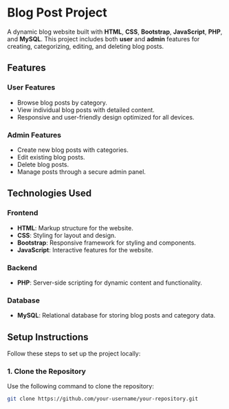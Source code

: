 # Blog Post Project

A dynamic blog website built with **HTML**, **CSS**, **Bootstrap**, **JavaScript**, **PHP**, and **MySQL**. This project includes both **user** and **admin** features for creating, categorizing, editing, and deleting blog posts.

## Features

### User Features
- Browse blog posts by category.
- View individual blog posts with detailed content.
- Responsive and user-friendly design optimized for all devices.

### Admin Features
- Create new blog posts with categories.
- Edit existing blog posts.
- Delete blog posts.
- Manage posts through a secure admin panel.

## Technologies Used

### Frontend
- **HTML**: Markup structure for the website.
- **CSS**: Styling for layout and design.
- **Bootstrap**: Responsive framework for styling and components.
- **JavaScript**: Interactive features for the website.

### Backend
- **PHP**: Server-side scripting for dynamic content and functionality.

### Database
- **MySQL**: Relational database for storing blog posts and category data.

## Setup Instructions

Follow these steps to set up the project locally:

### 1. Clone the Repository
Use the following command to clone the repository:
```bash
git clone https://github.com/your-username/your-repository.git
